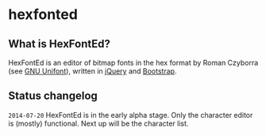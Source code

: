 hexfonted
=========

What is HexFontEd?
------------------

HexFontEd is an editor of bitmap fonts in the hex format by Roman Czyborra (see [GNU Unifont](http://en.wikipedia.org/wiki/GNU_Unifont)), written in [jQuery](http://jquery.com/) and [Bootstrap](http://getbootstrap.com/).

Status changelog
----------------

`2014-07-20` HexFontEd is in the early alpha stage. Only the character editor is (mostly) functional. Next up will be the character list.
